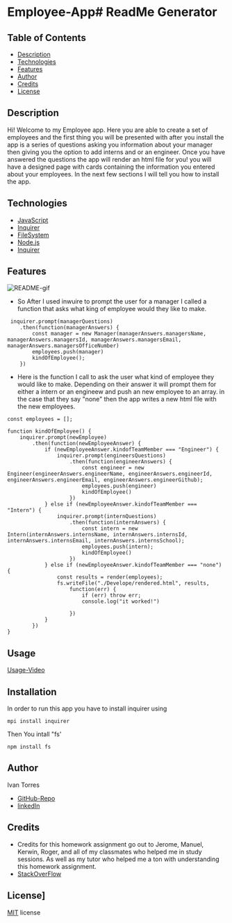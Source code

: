 # Employee-App# ReadMe Generator


## Table of Contents
* [Description](#Description)
* [Technologies](#Technologies)
* [Features](#Features)
* [Author](#Author)
* [Credits](#Credits)
* [License](#License)

## Description 
Hi! Welcome to my Employee app. Here you are able to create a set of employees and the first thing you will be presented with after you install the app is a series of questions asking you information about your manager then giving you the option to add interns and or an engineer. Once you have answered the questions the app will render an html file for you! you will have a designed page with cards containing the information you entered about your employees. In the next few sections I will tell you how to install the app. 


## Technologies
* [JavaScript](https://www.w3schools.com/js/)
* [Inquirer](https://www.npmjs.com/package/inquirer)
* [FileSystem](https://nodejs.dev/learn/the-nodejs-fs-module)
* [Node.js](https://nodejs.org/en/)
* [Inquirer](https://www.npmjs.com/package/inquirer)


## Features
![README-gif](./assets/README-generator.gif)

* So After I used inwuire to prompt the user for a manager I called a function that asks what king of employee would they like to make. 
```
 inquirer.prompt(managerQuestions)
    .then(function(managerAnswers) {
        const manager = new Manager(managerAnswers.managersName, managerAnswers.managersId, managerAnswers.managersEmail, managerAnswers.managersOfficeNumber)
        employees.push(manager)
        kindOfEmployee();
    })
  ```


* Here is the function I call to ask the user what kind of employee they would like to make. Depending on their answer it will prompt them for either a intern or an engineew and push an new employee to an array. in the case that they say "none" then the app writes a new html file with the new employees.

```
const employees = [];

function kindOfEmployee() {
    inquirer.prompt(newEmployee)
        .then(function(newEmployeeAnswer) {
            if (newEmployeeAnswer.kindofTeamMember === "Engineer") {
                inquirer.prompt(engineersQuestions)
                    .then(function(engineerAnswers) {
                        const engineer = new Engineer(engineerAnswers.engineerName, engineerAnswers.engineerId, engineerAnswers.engineerEmail, engineerAnswers.engineerGithub);
                        employees.push(engineer)
                        kindOfEmployee()
                    })
            } else if (newEmployeeAnswer.kindofTeamMember === "Intern") {
                inquirer.prompt(internQuestions)
                    .then(function(internAnswers) {
                        const intern = new Intern(internAnswers.internsName, internAnswers.internsId, internAnswers.internsEmail, internAnswers.internsSchool);
                        employees.push(intern);
                        kindOfEmployee()
                    })
            } else if (newEmployeeAnswer.kindofTeamMember === "none") {
                const results = render(employees);
                fs.writeFile("./Develope/rendered.html", results,
                    function(err) {
                        if (err) throw err;
                        console.log("it worked!")

                    })
            }
        })
}
```



## Usage
[Usage-Video](https://drive.google.com/file/d/1HKjmV8m81vzhIJULUy3zQQgYiuAUOsfb/view)


## Installation
In order to run this app you have to install inquirer using 
```
mpi install inquirer
```
Then You intall "fs'

```
npm install fs
```


## Author
Ivan Torres
* [GitHub-Repo](https://github.com/IvanTorresMia/READme-project-Ivan)
* [linkedIn](www.linkedin.com/in/ivan-torres-0828931b2)

## Credits
* Credits for this homework assignment go out to Jerome, Manuel, Kerwin, Roger, and all of my classmates who helped me in study sessions. As well as my tutor who helped me a ton with understanding this homework assignment. 
* [StackOverFlow](https://stackoverflow.com/)




## License]
[MIT](https://choosealicense.com/licenses/mit/#) license 